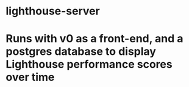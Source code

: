 # lighthouse-server

# Runs with v0 as a front-end, and a postgres database to display Lighthouse performance scores over time
